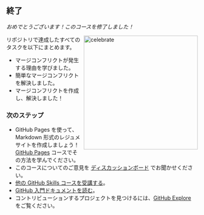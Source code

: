 <!--
<<< 著者注: 終了 >>>
学習内容を復習し、フィードバックを求め、次のステップを提示してください。
-->

## 終了

_おめでとうございます！このコースを修了しました！_

<img src=https://octodex.github.com/images/benevocats.jpg alt=celebrate width=300 align=right>

リポジトリで達成したすべてのタスクを以下にまとめます。

- マージコンフリクトが発生する理由を学びました。
- 簡単なマージコンフリクトを解決しました。
- マージコンフリクトを作成し、解決しました！

### 次のステップ

- GitHub Pages を使って、Markdown 形式のレジュメサイトを作成しましょう！[GitHub Pages](https://github.com/skills/github-pages) コースでその方法を学んでください。
- このコースについてのご意見を [ディスカッションボード](https://github.com/orgs/skills/discussions/categories/resolve-merge-conflicts) でお聞かせください。
- [他の GitHub Skills コースを受講する](https://github.com/skills)。
- [GitHub 入門ドキュメントを読む](https://docs.github.com/en/get-started)。
- コントリビューションするプロジェクトを見つけるには、[GitHub Explore](https://github.com/explore) をご覧ください。